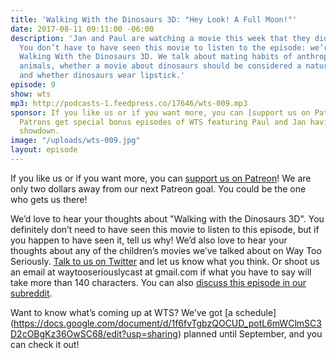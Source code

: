 ```yaml
---
title: 'Walking With the Dinosaurs 3D: "Hey Look! A Full Moon!"'
date: 2017-08-11 09:11:00 -06:00
description: 'Jan and Paul are watching a movie this week that they didn’t choose.
  You don’t have to have seen this movie to listen to the episode: we’re talking about
  Walking With the Dinosaurs 3D. We talk about mating habits of anthropomorphized
  animals, whether a movie about dinosaurs should be considered a nature documentary,
  and whether dinosaurs wear lipstick.'
episode: 9
show: wts
mp3: http://podcasts-1.feedpress.co/17646/wts-009.mp3
sponsor: If you like us or if you want more, you can [support us on Patreon](https://www.patreon.com/clockworkscast)!
  Patrons get special bonus episodes of WTS featuring Paul and Jan having a trivia
  showdown.
image: "/uploads/wts-009.jpg"
layout: episode
---
```


If you like us or if you want more, you can [support us on Patreon](https://www.patreon.com/clockworkscast)! We are only two dollars away from our next Patreon goal. You could be the one who gets us there!

We’d love to hear your thoughts about "Walking with the Dinosaurs 3D". You definitely don’t need to have seen this movie to listen to this episode, but if you happen to have seen it, tell us why! We’d also love to hear your thoughts about any of the children’s movies we’ve talked about on Way Too Seriously. [Talk to us on Twitter](http://www.twitter.com/wtscast) and let us know what you think. Or shoot us an email at waytooseriouslycast at gmail.com if what you have to say will take more than 140 characters. You can also [discuss this episode in our subreddit](https://www.reddit.com/r/Goodstuff_fm/).

Want to know what’s coming up at WTS? We’ve got [a schedule] (https://docs.google.com/document/d/1f6fvTgbzQOCUD_potL6mWClmSC3D2cOBgKz36OwSC68/edit?usp=sharing) planned until September, and you can check it out!
